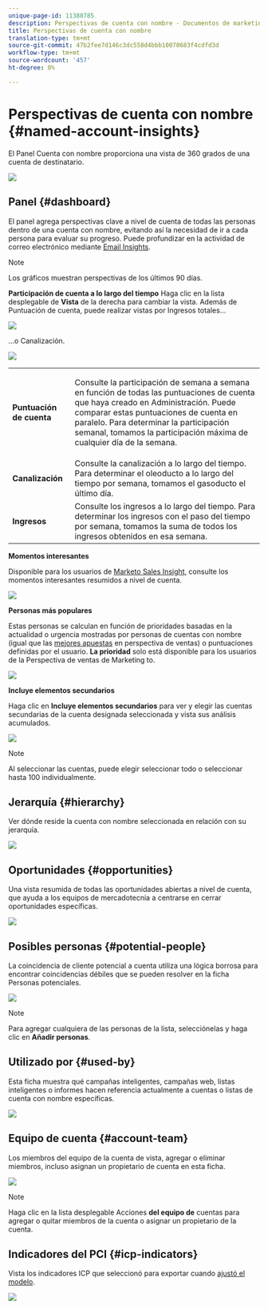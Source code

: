 ```yaml
---
unique-page-id: 11380785
description: Perspectivas de cuenta con nombre - Documentos de marketing - Documentación del producto
title: Perspectivas de cuenta con nombre
translation-type: tm+mt
source-git-commit: 47b2fee7d146c3dc558d4bbb10070683f4cdfd3d
workflow-type: tm+mt
source-wordcount: '457'
ht-degree: 0%

---
```



# Perspectivas de cuenta con nombre {#named-account-insights}

El Panel Cuenta con nombre proporciona una vista de 360 grados de una cuenta de destinatario.

![](assets/one-1.png)

## Panel {#dashboard}

El panel agrega perspectivas clave a nivel de cuenta de todas las personas dentro de una cuenta con nombre, evitando así la necesidad de ir a cada persona para evaluar su progreso. Puede profundizar en la actividad de correo electrónico mediante [Email Insights](http://docs.marketo.com/display/DOCS/Filtering+in+Email+Insights#FilteringinEmailInsights-AccountBasedMarketing).

>[!NOTE]
>
>Los gráficos muestran perspectivas de los últimos 90 días.

**Participación de cuenta a lo largo del tiempo** Haga clic en la lista desplegable de **Vista** de la derecha para cambiar la vista. Además de Puntuación de cuenta, puede realizar vistas por Ingresos totales...

![](assets/two-new.png)

...o Canalización.

![](assets/three-new.png)

<table> 
 <tbody> 
  <tr> 
   <td><strong>Puntuación de cuenta</strong></td> 
   <td><p>Consulte la participación de semana a semana en función de todas las puntuaciones de cuenta que haya creado en Administración. Puede comparar estas puntuaciones de cuenta en paralelo. Para determinar la participación semanal, tomamos la participación máxima de cualquier día de la semana.</p></td> 
  </tr> 
  <tr> 
   <td><strong>Canalización</strong></td> 
   <td>Consulte la canalización a lo largo del tiempo. Para determinar el oleoducto a lo largo del tiempo por semana, tomamos el gasoducto el último día.</td> 
  </tr> 
  <tr> 
   <td><strong>Ingresos</strong></td> 
   <td>Consulte los ingresos a lo largo del tiempo. Para determinar los ingresos con el paso del tiempo por semana, tomamos la suma de todos los ingresos obtenidos en esa semana.</td> 
  </tr> 
 </tbody> 
</table>

**Momentos interesantes**

Disponible para los usuarios de [Marketo Sales Insight](http://docs.marketo.com/display/DOCS/Marketo+Sales+Insight), consulte los momentos interesantes resumidos a nivel de cuenta.

![](assets/int-mom.png)

**Personas más populares**

Estas personas se calculan en función de prioridades basadas en la actualidad o urgencia mostradas por personas de cuentas con nombre (igual que las [mejores apuestas](http://docs.marketo.com/display/DOCS/Priority,+Urgency,+Relative+Score,+and+Best+Bets) en perspectiva de ventas) o puntuaciones definidas por el usuario. **La prioridad** solo está disponible para los usuarios de la Perspectiva de ventas de Marketing to.

![](assets/top-ten.png)

**Incluye elementos secundarios**

Haga clic en **Incluye elementos secundarios** para ver y elegir las cuentas secundarias de la cuenta designada seleccionada y vista sus análisis acumulados.

![](assets/abm.png)

>[!NOTE]
>
>Al seleccionar las cuentas, puede elegir seleccionar todo o seleccionar hasta 100 individualmente.

## Jerarquía {#hierarchy}

Ver dónde reside la cuenta con nombre seleccionada en relación con su jerarquía.

![](assets/hierarchy.png)

## Oportunidades {#opportunities}

Una vista resumida de todas las oportunidades abiertas a nivel de cuenta, que ayuda a los equipos de mercadotecnia a centrarse en cerrar oportunidades específicas.

![](assets/four-1.png)

## Posibles personas {#potential-people}

La coincidencia de cliente potencial a cuenta utiliza una lógica borrosa para encontrar coincidencias débiles que se pueden resolver en la ficha Personas potenciales.

![](assets/five-1.png)

>[!NOTE]
>
>Para agregar cualquiera de las personas de la lista, selecciónelas y haga clic en **Añadir personas**.

## Utilizado por {#used-by}

Esta ficha muestra qué campañas inteligentes, campañas web, listas inteligentes o informes hacen referencia actualmente a cuentas o listas de cuenta con nombre específicas.

![](assets/six-1.png)

## Equipo de cuenta {#account-team}

Los miembros del equipo de la cuenta de vista, agregar o eliminar miembros, incluso asignan un propietario de cuenta en esta ficha.

![](assets/seven-1.png)

>[!NOTE]
>
>Haga clic en la lista desplegable Acciones **del equipo de** cuentas para agregar o quitar miembros de la cuenta o asignar un propietario de la cuenta.

## Indicadores del PCI {#icp-indicators}

Vista los indicadores ICP que seleccionó para exportar cuando [ajustó el modelo](http://docs.marketo.com/display/DOCS/Account+AI+Overview#AccountAIOverview-ModelTuning).

![](assets/eight.png)


